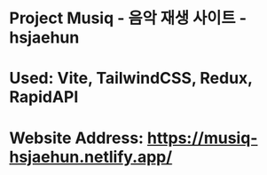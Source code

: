 # Project Musiq - 음악 재생 사이트 - hsjaehun

# Used: Vite, TailwindCSS, Redux, RapidAPI

# Website Address: https://musiq-hsjaehun.netlify.app/
